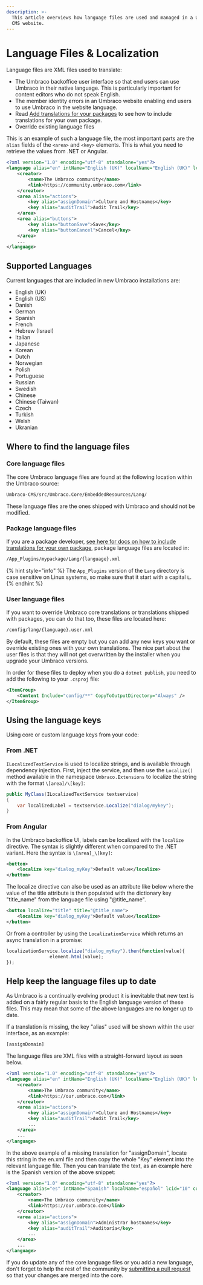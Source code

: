 ```yaml
---
description: >-
  This article overviews how language files are used and managed in a Umbraco
  CMS website.
---
```


# Language Files & Localization

Language files are XML files used to translate:
- The Umbraco backoffice user interface so that end users can use Umbraco in their native language. This is particularly important for content editors who do not speak English.
- The member identity errors in an Umbraco website enabling end users to use Umbraco in the website language.
-  Read [Add translations for your packages](packages/language-files-for-packages.md) to see how to include translations for your own package.
- Override existing language files

This is an example of such a language file, the most important parts are the `alias` fields of the `<area>` and `<key>` elements. This is what you need to retrieve the values from .NET or Angular.
```xml
<?xml version="1.0" encoding="utf-8" standalone="yes"?>
<language alias="en" intName="English (UK)" localName="English (UK)" lcid="" culture="en-GB">
    <creator>
        <name>The Umbraco community</name>
        <link>https://community.umbraco.com</link>
    </creator>
    <area alias="actions">
        <key alias="assignDomain">Culture and Hostnames</key>
        <key alias="auditTrail">Audit Trail</key>
    </area>
    <area alias="buttons">
        <key alias="buttonSave">Save</key>
        <key alias="buttonCancel">Cancel</key>
    </area>
    ...
</language>
```

## Supported Languages

Current languages that are included in new Umbraco installations are:

* English (UK)
* English (US)
* Danish
* German
* Spanish
* French
* Hebrew (Israel)
* Italian
* Japanese
* Korean
* Dutch
* Norwegian
* Polish
* Portuguese
* Russian
* Swedish
* Chinese
* Chinese (Taiwan)
* Czech
* Turkish
* Welsh
* Ukranian

## Where to find the language files

### Core language files

The core Umbraco language files are found at the following location within the Umbraco source:

```xml
Umbraco-CMS/src/Umbraco.Core/EmbeddedResources/Lang/
```

These language files are the ones shipped with Umbraco and should not be modified.

### Package language files

If you are a package developer, [see here for docs on how to include translations for your own package](packages/language-files-for-packages.md), package language files are located in:

```xml
/App_Plugins/mypackage/Lang/{language}.xml
```

{% hint style="info" %}
The `App_Plugins` version of the `Lang` directory is case sensitive on Linux systems, so make sure that it start with a capital `L`.
{% endhint %}

### User language files

If you want to override Umbraco core translations or translations shipped with packages, you can do that too, these files are located here:

```xml
/config/lang/{language}.user.xml
```

By default, these files are empty but you can add any new keys you want or override existing ones with your own translations. The nice part about the user files is that they will not get overwritten by the installer when you upgrade your Umbraco versions.

In order for these files to deploy when you do a `dotnet publish`, you need to add the following to your `.csproj` file:

```xml
<ItemGroup>
    <Content Include="config/**" CopyToOutputDirectory="Always" />
</ItemGroup>
```

## Using the language keys

Using core or custom language keys from your code:

### From .NET

`ILocalizedTextService` is used to localize strings, and is available through dependency injection. First, inject the service, and then use the `Localize()` method available in the namespace `Umbraco.Extensions` to localize the string with the format `\[area]/\[key]`:

```csharp
public MyClass(ILocalizedTextService textservice)
{
    var localizedLabel = textservice.Localize("dialog/mykey");
}
```

### From Angular

In the Umbraco backoffice UI, labels can be localized with the `localize` directive. The syntax is slightly different when compared to the .NET variant. Here the syntax is `\[area]_\[key]`:

```xml
<button>
    <localize key="dialog_myKey">Default value</localize>
</button>
```

The localize directive can also be used as an attribute like below where the value of the title attribute is then populated with the dictionary key "title\_name" from the language file using "@title\_name".

```xml
<button localize="title" title="@title_name">
    <localize key="dialog_myKey">Default value</localize>
</button>
```

Or from a controller by using the `LocalizationService` which returns an async translation in a promise:

```javascript
localizationService.localize("dialog_myKey").then(function(value){
                element.html(value);
});
```

## Help keep the language files up to date

As Umbraco is a continually evolving product it is inevitable that new text is added on a fairly regular basis to the English language version of these files. This may mean that some of the above languages are no longer up to date.

If a translation is missing, the key "alias" used will be shown within the user interface, as an example:

```xml
[assignDomain]
```

The language files are XML files with a straight-forward layout as seen below.

```xml
<?xml version="1.0" encoding="utf-8" standalone="yes"?>
<language alias="en" intName="English (UK)" localName="English (UK)" lcid="" culture="en-GB">
    <creator>
        <name>The Umbraco community</name>
        <link>https://our.umbraco.com</link>
    </creator>
    <area alias="actions">
        <key alias="assignDomain">Culture and Hostnames</key>
        <key alias="auditTrail">Audit Trail</key>
        ...
    </area>
    ...
</language>
```

In the above example of a missing translation for "assignDomain", locate this string in the en.xml file and then copy the whole "Key" element into the relevant language file. Then you can translate the text, as an example here is the Spanish version of the above snippet:

```xml
<?xml version="1.0" encoding="utf-8" standalone="yes"?>
<language alias="es" intName="Spanish" localName="español" lcid="10" culture="es-ES">
    <creator>
        <name>The Umbraco community</name>
        <link>https://our.umbraco.com</link>
    </creator>
    <area alias="actions">
        <key alias="assignDomain">Administrar hostnames</key>
        <key alias="auditTrail">Auditoría</key>
        ...
    </area>
    ...
</language>
```

If you do update any of the core language files or you add a new language, don't forget to help the rest of the community by [submitting a pull request](https://docs.umbraco.com/welcome/contribute/getting-started) so that your changes are merged into the core.
